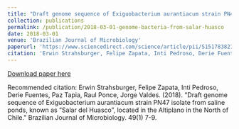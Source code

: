 ```yaml
---
title: "Draft genome sequence of Exiguobacterium aurantiacum strain PN47 isolate from saline ponds, known as “Salar del Huasco”, located in the Altiplano in the North of Chile"
collection: publications
permalink: /publication/2018-03-01-genome-bacteria-from-salar-huasco
date: 2018-03-01
venue: 'Brazilian Journal of Microbiology'
paperurl: 'https://www.sciencedirect.com/science/article/pii/S1517838216311042'
citation: 'Erwin Strahsburger, Felipe Zapata, Inti Pedroso, Derie Fuentes, Paz Tapia, Raul Ponce, Jorge Valdes. (2018). &quot;Draft genome sequence of Exiguobacterium aurantiacum strain PN47 isolate from saline ponds, known as “Salar del Huasco”, located in the Altiplano in the North of Chile.&quot; Brazilian Journal of Microbiology. 49(1) 7-9.'
---
```


<a href='https://www.sciencedirect.com/science/article/pii/S1517838216311042'>Download paper here</a>

Recommended citation: Erwin Strahsburger, Felipe Zapata, Inti Pedroso, Derie Fuentes, Paz Tapia, Raul Ponce, Jorge Valdes. (2018). "Draft genome sequence of Exiguobacterium aurantiacum strain PN47 isolate from saline ponds, known as “Salar del Huasco”, located in the Altiplano in the North of Chile." Brazilian Journal of Microbiology. 49(1) 7-9.